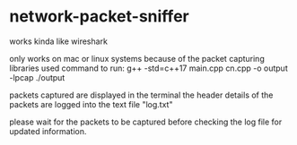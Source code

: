 # network-packet-sniffer
works kinda like wireshark

only works on mac or linux systems because of the packet capturing libraries used
command to run: g++ -std=c++17 main.cpp cn.cpp -o output -lpcap
./output

packets captured are displayed in the terminal
the header details of the packets are logged into the text file "log.txt"

please wait for the packets to be captured before checking the log file for updated information.
